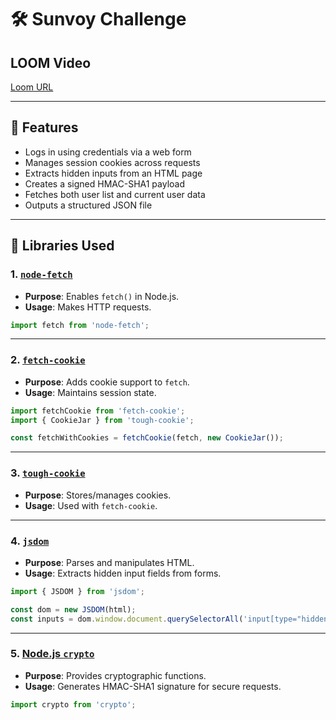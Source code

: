 # 🛠️ Sunvoy Challenge



## LOOM Video 
[Loom URL](https://www.loom.com/share/7c5bf49382fe4533840450e256fd45b5?sid=244ff536-c11d-4027-8544-2d402554909d)

---

## 🚀 Features

- Logs in using credentials via a web form  
- Manages session cookies across requests  
- Extracts hidden inputs from an HTML page  
- Creates a signed HMAC-SHA1 payload  
- Fetches both user list and current user data  
- Outputs a structured JSON file  

---

## 🧰 Libraries Used

### 1. [`node-fetch`](https://www.npmjs.com/package/node-fetch)
- **Purpose**: Enables `fetch()` in Node.js.
- **Usage**: Makes HTTP requests.
```ts
import fetch from 'node-fetch';
```

---

### 2. [`fetch-cookie`](https://www.npmjs.com/package/fetch-cookie)
- **Purpose**: Adds cookie support to `fetch`.
- **Usage**: Maintains session state.
```ts
import fetchCookie from 'fetch-cookie';
import { CookieJar } from 'tough-cookie';

const fetchWithCookies = fetchCookie(fetch, new CookieJar());
```

---

### 3. [`tough-cookie`](https://www.npmjs.com/package/tough-cookie)
- **Purpose**: Stores/manages cookies.
- **Usage**: Used with `fetch-cookie`.

---

### 4. [`jsdom`](https://www.npmjs.com/package/jsdom)
- **Purpose**: Parses and manipulates HTML.
- **Usage**: Extracts hidden input fields from forms.
```ts
import { JSDOM } from 'jsdom';

const dom = new JSDOM(html);
const inputs = dom.window.document.querySelectorAll('input[type="hidden"]');
```

---

### 5. [Node.js `crypto`](https://nodejs.org/api/crypto.html)
- **Purpose**: Provides cryptographic functions.
- **Usage**: Generates HMAC-SHA1 signature for secure requests.
```ts
import crypto from 'crypto';
```
